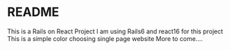 # README

This is a Rails on React Project 
I am using Rails6 and react16 for this project
This is a simple color choosing single page website
More to come....
